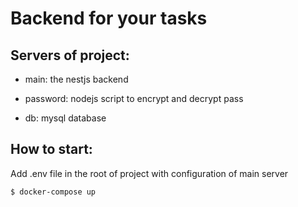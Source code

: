 # Backend for your tasks

## Servers of project:

- main: the nestjs backend

- password: nodejs script to encrypt and decrypt pass

- db: mysql database

## How to start:

Add .env file in the root of project with configuration of main server

```bash
$ docker-compose up
```
